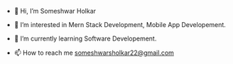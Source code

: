 - 👋 Hi, I’m Someshwar Holkar
- 👀 I’m interested in Mern Stack Development, Mobile App Developement.
- 🌱 I’m currently learning  Software Developement.

- 📫 How to reach me  someshwarsholkar22@gmail.com
<!---
holkar-somesh01/holkar-somesh01 is a ✨ special ✨ repository because its `README.md` (this file) appears on your GitHub profile.
You can click the Preview link to take a look at your changes.
--->
